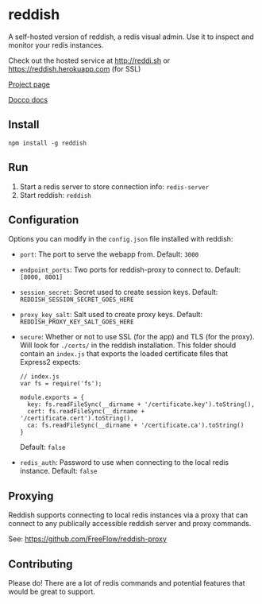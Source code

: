 reddish
=======

A self-hosted version of reddish, a redis visual admin. Use it to inspect
and monitor your redis instances.

Check out the hosted service at http://reddi.sh or
https://reddish.herokuapp.com (for SSL)

[Project page](http://freeflow.github.com/reddish)

[Docco docs](http://freeflow.github.com/reddish/docs/main.html)


Install
-------

`npm install -g reddish`


Run
---

1. Start a redis server to store connection info: `redis-server`
2. Start reddish: `reddish`


Configuration
-------------

Options you can modify in the `config.json` file installed with reddish:

  * `port`: The port to serve the webapp from. Default: `3000`

  * `endpoint_ports`: Two ports for reddish-proxy to connect to.
                      Default: `[8000, 8001]`

  * `session_secret`: Secret used to create session keys.
                      Default: `REDDISH_SESSION_SECRET_GOES_HERE`

  * `proxy_key_salt`: Salt used to create proxy keys.
                      Default: `REDDISH_PROXY_KEY_SALT_GOES_HERE`

  * `secure`: Whether or not to use SSL (for the app) and TLS (for the proxy).
              Will look for `./certs/` in the reddish installation. This
              folder should contain an `index.js` that exports the loaded
              certificate files that Express2 expects:

        // index.js
        var fs = require('fs');

        module.exports = {
          key: fs.readFileSync(__dirname + '/certificate.key').toString(),
          cert: fs.readFileSync(__dirname + '/certificate.cert').toString(),
          ca: fs.readFileSync(__dirname + '/certificate.ca').toString()
        }


    Default: `false`

  * `redis_auth`: Password to use when connecting to the local redis instance.
                  Default: `false`


Proxying
--------

Reddish supports connecting to local redis instances via a proxy that
can connect to any publically accessible reddish server and proxy commands.

See: https://github.com/FreeFlow/reddish-proxy


Contributing
------------

Please do! There are a lot of redis commands and potential features that would be great
to support.

